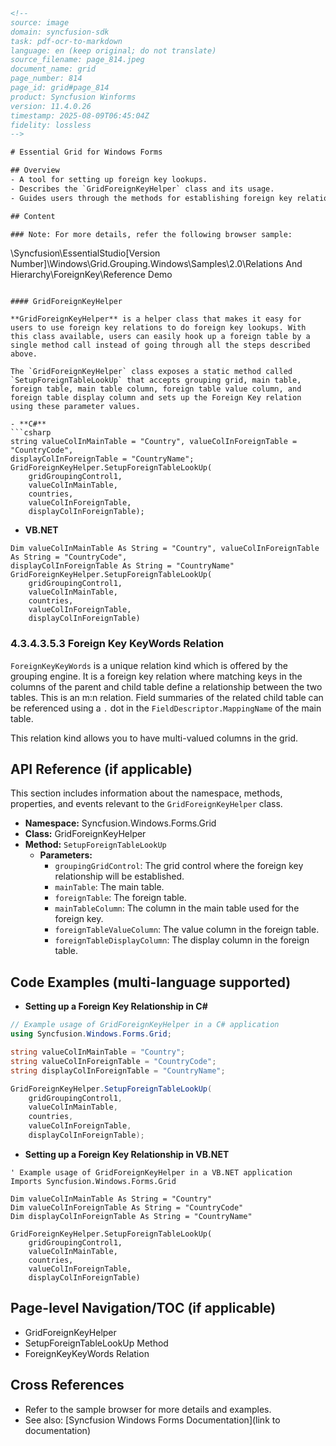 ```html
<!-- 
source: image
domain: syncfusion-sdk
task: pdf-ocr-to-markdown
language: en (keep original; do not translate)
source_filename: page_814.jpeg
document_name: grid
page_number: 814
page_id: grid#page_814
product: Syncfusion Winforms
version: 11.4.0.26
timestamp: 2025-08-09T06:45:04Z
fidelity: lossless
-->

# Essential Grid for Windows Forms

## Overview
- A tool for setting up foreign key lookups.
- Describes the `GridForeignKeyHelper` class and its usage.
- Guides users through the methods for establishing foreign key relationships.

## Content

### Note: For more details, refer the following browser sample:
```
<Install Location>\Syncfusion\EssentialStudio\[Version Number]\Windows\Grid.Grouping.Windows\Samples\2.0\Relations And Hierarchy\ForeignKey\Reference Demo
```

#### GridForeignKeyHelper

**GridForeignKeyHelper** is a helper class that makes it easy for users to use foreign key relations to do foreign key lookups. With this class available, users can easily hook up a foreign table by a single method call instead of going through all the steps described above.

The `GridForeignKeyHelper` class exposes a static method called `SetupForeignTableLookUp` that accepts grouping grid, main table, foreign table, main table column, foreign table value column, and foreign table display column and sets up the Foreign Key relation using these parameter values.

- **C#**
```csharp
string valueColInMainTable = "Country", valueColInForeignTable = "CountryCode", 
displayColInForeignTable = "CountryName";
GridForeignKeyHelper.SetupForeignTableLookUp(
    gridGroupingControl1, 
    valueColInMainTable, 
    countries, 
    valueColInForeignTable, 
    displayColInForeignTable);
```

- **VB.NET**
```vbnet
Dim valueColInMainTable As String = "Country", valueColInForeignTable As String = "CountryCode", 
displayColInForeignTable As String = "CountryName"
GridForeignKeyHelper.SetupForeignTableLookUp(
    gridGroupingControl1, 
    valueColInMainTable, 
    countries, 
    valueColInForeignTable, 
    displayColInForeignTable)
```

### 4.3.4.3.5.3 Foreign Key KeyWords Relation

`ForeignKeyKeyWords` is a unique relation kind which is offered by the grouping engine. It is a foreign key relation where matching keys in the columns of the parent and child table define a relationship between the two tables. This is an m:n relation. Field summaries of the related child table can be referenced using a `.` dot in the `FieldDescriptor.MappingName` of the main table.

This relation kind allows you to have multi-valued columns in the grid.

## API Reference (if applicable)

This section includes information about the namespace, methods, properties, and events relevant to the `GridForeignKeyHelper` class.

- **Namespace:** Syncfusion.Windows.Forms.Grid
- **Class:** GridForeignKeyHelper
- **Method:** `SetupForeignTableLookUp`
  - **Parameters:**
    - `groupingGridControl`: The grid control where the foreign key relationship will be established.
    - `mainTable`: The main table.
    - `foreignTable`: The foreign table.
    - `mainTableColumn`: The column in the main table used for the foreign key.
    - `foreignTableValueColumn`: The value column in the foreign table.
    - `foreignTableDisplayColumn`: The display column in the foreign table.

## Code Examples (multi-language supported)

- **Setting up a Foreign Key Relationship in C#**
```csharp
// Example usage of GridForeignKeyHelper in a C# application
using Syncfusion.Windows.Forms.Grid;

string valueColInMainTable = "Country";
string valueColInForeignTable = "CountryCode";
string displayColInForeignTable = "CountryName";

GridForeignKeyHelper.SetupForeignTableLookUp(
    gridGroupingControl1,
    valueColInMainTable,
    countries,
    valueColInForeignTable,
    displayColInForeignTable);
```

- **Setting up a Foreign Key Relationship in VB.NET**
```vbnet
' Example usage of GridForeignKeyHelper in a VB.NET application
Imports Syncfusion.Windows.Forms.Grid

Dim valueColInMainTable As String = "Country"
Dim valueColInForeignTable As String = "CountryCode"
Dim displayColInForeignTable As String = "CountryName"

GridForeignKeyHelper.SetupForeignTableLookUp(
    gridGroupingControl1,
    valueColInMainTable,
    countries,
    valueColInForeignTable,
    displayColInForeignTable)
```

## Page-level Navigation/TOC (if applicable)

- GridForeignKeyHelper
- SetupForeignTableLookUp Method
- ForeignKeyKeyWords Relation

## Cross References

- Refer to the sample browser for more details and examples.
- See also: [Syncfusion Windows Forms Documentation](link to documentation)

<!-- tags: [syncfusion, winforms, grid, foreign key, lookup, helper, api, 11.4.0.26] keywords: [GridForeignKeyHelper, Foreign Key Lookup, C#, VB.NET, gridGroupingControl, FieldDescriptor.MappingName, multi-valued columns] -->
```
